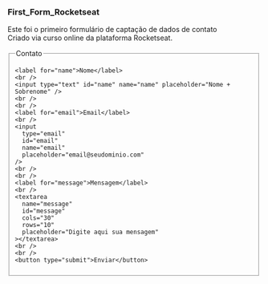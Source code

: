 ### First_Form_Rocketseat

Este foi o primeiro formulário de captação de dados de contato 
<br>
Criado via curso online da plataforma Rocketseat.

<form action="">
  <fieldset>
    <legend>Contato</legend>

    <label for="name">Nome</label>
    <br />
    <input type="text" id="name" name="name" placeholder="Nome + Sobrenome" />
    <br />
    <br />
    <label for="email">Email</label>
    <br />
    <input
      type="email"
      id="email"
      name="email"
      placeholder="email@seudominio.com"
    />
    <br />
    <br />
    <label for="message">Mensagem</label>
    <br />
    <textarea
      name="message"
      id="message"
      cols="30"
      rows="10"
      placeholder="Digite aqui sua mensagem"
    ></textarea>
    <br />
    <br />
    <button type="submit">Enviar</button>
  </fieldset>
</form>

